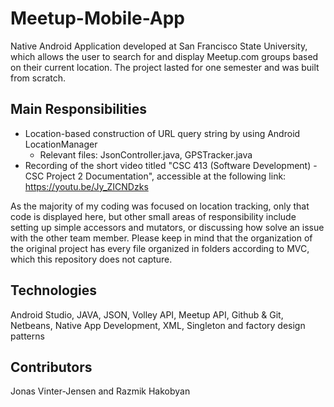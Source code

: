 # Meetup-Mobile-App
Native Android Application developed at San Francisco State University, which allows the user to search for and display Meetup.com groups based on their current location. The project lasted for one semester and was built from scratch. 

## Main Responsibilities
- Location-based construction of URL query string by using Android LocationManager
  - Relevant files: JsonController.java, GPSTracker.java
- Recording of the short video titled "CSC 413 (Software Development) - CSC Project 2 Documentation", accessible at the following link: https://youtu.be/Jy_ZICNDzks

As the majority of my coding  was focused on location tracking, only that code is displayed here, but other small areas of responsibility include setting up simple accessors and mutators, or discussing how solve an issue with the other team member. Please keep in mind that the organization of the original project has every file organized in folders according to MVC, which this repository does not capture. 

## Technologies 
Android Studio, JAVA, JSON, Volley API, Meetup API, Github & Git, Netbeans, Native App Development, XML, Singleton and factory design patterns

## Contributors
Jonas Vinter-Jensen and Razmik Hakobyan

